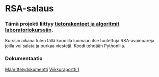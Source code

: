 # RSA-salaus
### Tämä projekti liittyy [tietorakenteet ja algoritmit laboratoriokurssiin](https://tiralabra.github.io/2023_loppukesa/index). 

Kurssin aikana tulen tällä koodilla luomaan itse tuotettuja RSA-avainpareja joilla voi salata ja purkaa viestejä. Koodi tehdään Pythonilla.

### Dokumentaatio

[Määrittelydokumentti](https://github.com/sanikemppainen/tiralabraRSA/blob/main/Dokumentaatio/M%C3%A4%C3%A4rittelydokumentti.md)
[Viikkoraportti 1]()


